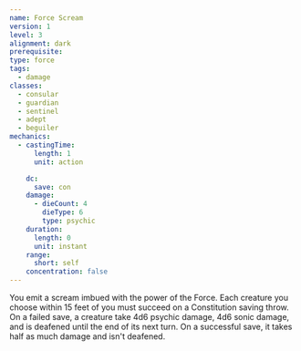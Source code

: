 ```yaml
---
name: Force Scream
version: 1
level: 3
alignment: dark
prerequisite: 
type: force
tags:
  - damage
classes:
  - consular
  - guardian
  - sentinel
  - adept
  - beguiler
mechanics:
  - castingTime:
      length: 1
      unit: action

    dc:
      save: con
    damage:
      - dieCount: 4
        dieType: 6
        type: psychic
    duration:
      length: 0
      unit: instant
    range:
      short: self
    concentration: false
---
```

You emit a scream imbued with the power of the Force. Each creature you choose within 15 feet of you must succeed on a Constitution saving throw. On a failed save, a creature take 4d6 psychic damage, 4d6 sonic damage, and is deafened until the end of its next turn. On a successful save, it takes half as much damage and isn't deafened.
    
